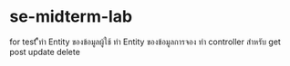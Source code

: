 # se-midterm-lab
for test
ืืทำ Entity ของข้อมูลผู้ใช้
ทำ Entity  ของข้อมูลการจอง
ทำ controller สำหรับ get post update delete